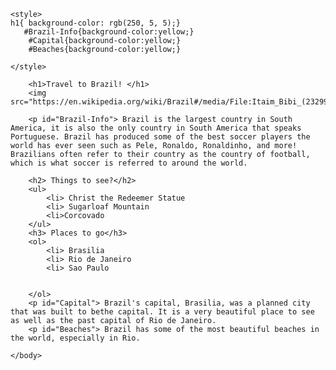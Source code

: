 <html>
    <head>
        <meta charset="utf-8">
        <title>Project: Travel webpage</title>
    </head>
    <body>
    
    <style> 
    h1{ background-color: rgb(250, 5, 5);}
       #Brazil-Info{background-color:yellow;}
        #Capital{background-color:yellow;}
        #Beaches{background-color:yellow;}
        
    </style>
    
        <h1>Travel to Brazil! </h1>
        <img src="https://en.wikipedia.org/wiki/Brazil#/media/File:Itaim_Bibi_(232990015).jpeg">
        
        <p id="Brazil-Info"> Brazil is the largest country in South America, it is also the only country in South America that speaks Portuguese. Brazil has produced some of the best soccer players the world has ever seen such as Pele, Ronaldo, Ronaldinho, and more! Brazilians often refer to their country as the country of football, which is what soccer is referred to around the world.
        
        <h2> Things to see?</h2>
        <ul>
            <li> Christ the Redeemer Statue
            <li> Sugarloaf Mountain
            <li>Corcovado
        </ul>
        <h3> Places to go</h3>
        <ol>
            <li> Brasilia
            <li> Rio de Janeiro
            <li> Sao Paulo
            
            
        </ol>
        <p id="Capital"> Brazil's capital, Brasilia, was a planned city that was built to bethe capital. It is a very beautiful place to see as well as the past capital of Rio de Janeiro.
        <p id="Beaches"> Brazil has some of the most beautiful beaches in the world, especially in Rio. 

    </body>
</html>

